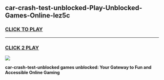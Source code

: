 
## car-crash-test-unblocked-Play-Unblocked-Games-Online-lez5c
<h3>
<a href="https://premium76.site?title=car-crash-test-unblocked&ref=25A">CLICK TO PLAY</a></h3>
<hr>

<h3>
<a href="https://premium76.site?title=car-crash-test-unblocked&ref=25A">CLICK 2 PLAY</a>
  
</h3>

<a href="https://premium76.site?title=car-crash-test-unblocked&ref=25A"><img src="https://clearcache.store/games.png"></a>


**car-crash-test-unblocked games unblocked: Your Gateway to Fun and Accessible Online Gaming**
